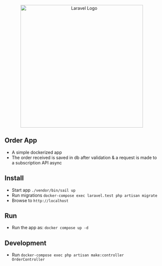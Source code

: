 <p align="center"><a href="https://laravel.com" target="_blank"><img src="https://raw.githubusercontent.com/laravel/art/master/logo-lockup/5%20SVG/2%20CMYK/1%20Full%20Color/laravel-logolockup-cmyk-red.svg" width="400" alt="Laravel Logo"></a></p>

## Order App

* A simple dockerized app
* The order received is saved in db after validation & a request is made to a subscription API async

## Install

* Start app `./vendor/bin/sail up`
* Run migrations `docker-compose exec laravel.test php artisan migrate`
* Browse to `http://localhost`

## Run

* Run the app as: `docker compose up -d`


## Development

* Run `docker-compose exec php artisan make:controller OrderController`
